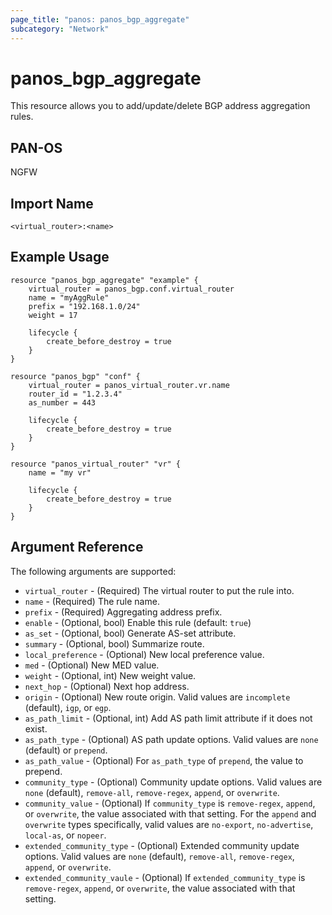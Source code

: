 ```yaml
---
page_title: "panos: panos_bgp_aggregate"
subcategory: "Network"
---
```


# panos_bgp_aggregate

This resource allows you to add/update/delete BGP address aggregation
rules.


## PAN-OS

NGFW


## Import Name

```shell
<virtual_router>:<name>
```


## Example Usage

```hcl
resource "panos_bgp_aggregate" "example" {
    virtual_router = panos_bgp.conf.virtual_router
    name = "myAggRule"
    prefix = "192.168.1.0/24"
    weight = 17

    lifecycle {
        create_before_destroy = true
    }
}

resource "panos_bgp" "conf" {
    virtual_router = panos_virtual_router.vr.name
    router_id = "1.2.3.4"
    as_number = 443

    lifecycle {
        create_before_destroy = true
    }
}

resource "panos_virtual_router" "vr" {
    name = "my vr"

    lifecycle {
        create_before_destroy = true
    }
}
```

## Argument Reference

The following arguments are supported:

* `virtual_router` - (Required) The virtual router to put the rule into.
* `name` - (Required) The rule name.
* `prefix` - (Required) Aggregating address prefix.
* `enable` - (Optional, bool) Enable this rule (default: `true`)
* `as_set` - (Optional, bool) Generate AS-set attribute.
* `summary` - (Optional, bool) Summarize route.
* `local_preference` - (Optional) New local preference value.
* `med` - (Optional) New MED value.
* `weight` - (Optional, int) New weight value.
* `next_hop` - (Optional) Next hop address.
* `origin` - (Optional) New route origin.  Valid values are `incomplete`
  (default), `igp`, or `egp`.
* `as_path_limit` - (Optional, int) Add AS path limit attribute if it does
  not exist.
* `as_path_type` - (Optional) AS path update options.  Valid values are
  `none` (default) or `prepend`.
* `as_path_value` - (Optional) For `as_path_type` of `prepend`, the value to
  prepend.
* `community_type` - (Optional) Community update options.  Valid values are
  `none` (default), `remove-all`, `remove-regex`, `append`, or `overwrite`.
* `community_value` - (Optional) If `community_type` is `remove-regex`,
  `append`, or `overwrite`, the value associated with that setting.  For the
  `append` and `overwrite` types specifically, valid values are
  `no-export`, `no-advertise`, `local-as`, or `nopeer`.
* `extended_community_type` - (Optional) Extended community update options.  Valid
  values are `none` (default), `remove-all`, `remove-regex`, `append`, or `overwrite`.
* `extended_community_vaule` - (Optional) If `extended_community_type` is
  `remove-regex`, `append`, or `overwrite`, the value associated with that setting.
